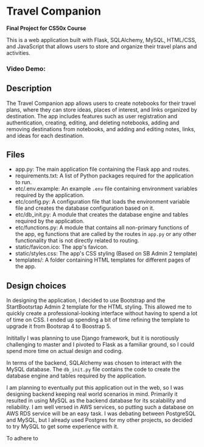# Travel Companion

**Final Project for CS50x Course**

This is a web application built with Flask, SQLAlchemy, MySQL, HTML/CSS, and JavaScript that allows users to store and organize their travel plans and activities.

### Video Demo:  <URL HERE>

## Description

The Travel Companion app allows users to create notebooks for their travel plans, where they can store ideas, places of interest, and links organized by destination. The app includes features such as user registration and authentication, creating, editing, and deleting notebooks, adding and removing destinations from notebooks, and adding and editing notes, links, and ideas for each destination.

## Files

- app.py: The main application file containing the Flask app and routes.
- requirements.txt: A list of Python packages required for the application to run.
- etc/.env.example: An example `.env` file containing environment variables required by the application.
- etc/config.py: A configuration file that loads the environment variable file and creates the database configuration based on it.
- etc/db_init.py: A module that creates the database engine and tables required by the application.
- etc/functions.py: A module that contains all non-primary functions of the app, eg functions that are called by the routes in `app.py` or any other functionality that is not directly related to routing.
- static/favicon.ico: The app's favicon.
- static/styles.css: The app's CSS styling (Based on SB Admin 2 template)
- templates/: A folder containing HTML templates for different pages of the app.

## Design choices

In designing the application, I decided to use Bootstrap and the StartBootsrtap Admin 2 template for the HTML styling. This allowed me to quickly create a professional-looking interface without having to spend a lot of time on CSS. I ended up spending a bit of time refining the template to upgrade it from Bootsrap 4 to Boostrap 5.

Inititally I was planning to use Django framework, but it is norotiously challenging to master and I pivoted to Flask as a familiar ground, so I could spend more time on actual design and coding.

In terms of the backend, SQLAlchemy was chosen to interact with the MySQL database. The `db_init.py` file contains the code to create the database engine and tables required by the application.

I am planning to eventually put this application out in the web, so I was designing backend keeping real world scenarios in mind. Primarily it resulted in using MySQL as the backend database for its scalability and reliability. I am well versed in AWS services, so putting such a database on AWS RDS service will be an easy task. I was debating between PostgreSQL and MySQL, but I already used Postgres for my other projects, so decided to try MySQL to get some experience with it.

To adhere to 